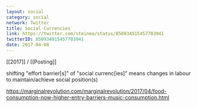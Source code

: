 ```yaml
---
layout: social
category: social
network: Twitter
title: Social Currencies
link: https://twitter.com/steinea/status/850934915457703941
twitterID: 850934915457703941
date: 2017-04-08
---
```


[[2017]] / [[Posting]]

shifting "effort barrier[s]" of "social currenc[ies]" means changes in labour to maintain/achieve social position(s)

<https://marginalrevolution.com/marginalrevolution/2017/04/food-consumption-now-higher-entry-barriers-music-consumption.html>
